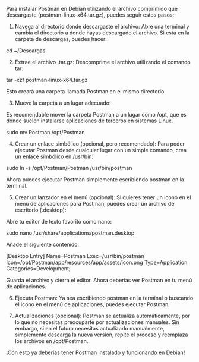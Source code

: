 Para instalar Postman en Debian utilizando el archivo comprimido que descargaste (postman-linux-x64.tar.gz), puedes seguir estos pasos:


1. Navega al directorio donde descargaste el archivo:
Abre una terminal y cambia el directorio a donde hayas descargado el archivo. Si está en la carpeta de descargas, puedes hacer:

cd ~/Descargas


2. Extrae el archivo .tar.gz:
Descomprime el archivo utilizando el comando tar:

tar -xzf postman-linux-x64.tar.gz

Esto creará una carpeta llamada Postman en el mismo directorio.


3. Mueve la carpeta a un lugar adecuado:

Es recomendable mover la carpeta Postman a un lugar como /opt, que es donde suelen instalarse aplicaciones de terceros en sistemas Linux.

sudo mv Postman /opt/Postman


4. Crear un enlace simbólico (opcional, pero recomendado):
Para poder ejecutar Postman desde cualquier lugar con un simple comando, crea un enlace simbólico en /usr/bin:

sudo ln -s /opt/Postman/Postman /usr/bin/postman

Ahora puedes ejecutar Postman simplemente escribiendo postman en la terminal.


5. Crear un lanzador en el menú (opcional):
Si quieres tener un icono en el menú de aplicaciones para Postman, puedes crear un archivo de escritorio (.desktop):

Abre tu editor de texto favorito como nano:

sudo nano /usr/share/applications/postman.desktop

Añade el siguiente contenido:

[Desktop Entry]
Name=Postman
Exec=/usr/bin/postman
Icon=/opt/Postman/app/resources/app/assets/icon.png
Type=Application
Categories=Development;

Guarda el archivo y cierra el editor. Ahora deberías ver Postman en tu menú de aplicaciones.


6. Ejecuta Postman:
Ya sea escribiendo postman en la terminal o buscando el icono en el menú de aplicaciones, puedes ejecutar Postman.


7. Actualizaciones (opcional):
Postman se actualiza automáticamente, por lo que no necesitas preocuparte por actualizaciones manuales. Sin embargo, si en el futuro necesitas actualizarlo manualmente, simplemente descarga la nueva versión, repite el proceso y reemplaza los archivos en /opt/Postman.

¡Con esto ya deberías tener Postman instalado y funcionando en Debian!